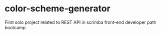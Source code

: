 # color-scheme-generator
First solo project related to REST API in scrimba front-end developer path bootcamp
